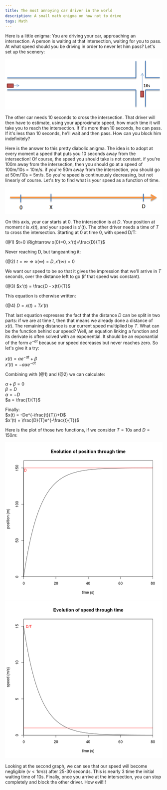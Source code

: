 ```yaml
---
title: The most annoying car driver in the world
description: A small math enigma on how not to drive
tags: Math
---
```


Here is a little enigma:
You are driving your car, approaching an intersection.
A person is waiting at that intersection, waiting for you to pass.
At what speed should you be driving in order to never let him pass?
Let's set up the scenery:

![Our intersection](figure/carIntersec.png "The intersection")

The other car needs 10 seconds to cross the intersection.
That driver will then have to estimate, using your approximate speed, how much time it will take you to reach the intersection.
If it's more than 10 seconds, he can pass.
If it's less than 10 seconds, he'll wait and then pass.
How can you block him indefinitely?    

Here is the answer to this pretty diabolic anigma.
The idea is to adopt at every moment a speed that puts you 10 seconds away from the intersection!
Of course, the speed you should take is not constant.
if you're 100m away from the intersection, then you should go at a speed of 100m/10s = 10m/s.
if you're 50m away from the intersection, you should go at 50m/10s = 5m/s.
So you're speed is continuously decreasing, but not linearly of course.
Let's try to find what is your speed as a function of time.

![The distance axis](figure/carAxis.png "The distance axis")

On this axis, your car starts at 0. The intersection is at $D$.
Your position at moment $t$ is $x(t)$, and your speed is $x'(t)$.
The other driver needs a time of $T$ to cross the intersection.
Starting at 0 at time 0, with speed D/T:    

(@1) $t=0 \Rightarrow x(0)=0, x'(t)=\frac{D}{T}$   

Never reaching D, but tangeanting it:    

(@2) $t=\infty \Rightarrow x(\infty)=D, x'(\infty)=0$    

We want our speed to be so that it gives the impression that we'll arrive in $T$ seconds, over the distance left to go (if that speed was constant).

(@3) $x'(t) = \frac{D - x(t)}{T}$    

This equation is otherwise written:

(@4) $D = x(t) + Tx'(t)$

That last equation expresses the fact that the distance $D$ can be split in two parts: if we are at time $t$, then that means we already done a distance of $x(t)$. The remaining distance is our current speed multiplied by $T$.
What can be the function behind our speed? 
Well, an equation linking a function and its derivate is often solved with an exponential. It should be an exponantial of the form $e^{-at}$ because our speed decreases but never reaches zero.
So let's give it a try:

$x(t) = \alpha e^{-at} + \beta$   
$x'(t) = -a \alpha e^{-at}$  

Combining with (@1) and (@2) we can calculate:

$\alpha + \beta = 0$   
$\beta = D$    
$\alpha = -D$    
$a = \frac{1}{T}$    

Finally:    
$x(t) = -De^{-\frac{t}{T}}+D$    
$x'(t) = \frac{D}{T}e^{-\frac{t}{T}}$     

Here is the plot of those two functions, if we consider $T=10s$ and $D=150m$:

![plot of chunk plots](figure/plots-1.png) ![plot of chunk plots](figure/plots-2.png) 

Looking at the second graph, we can see that our speed will become negligible ($v<1m/s$) after 25-30 seconds.
This is nearly 3 time the initial waiting time of 10s. 
Finally, once you arrive at the intersection, you can stop completely and block the other driver.
How evil!!!

